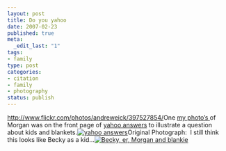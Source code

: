 ```yaml
--- 
layout: post
title: Do you yahoo
date: 2007-02-23
published: true
meta: 
  _edit_last: "1"
tags: 
- family
type: post
categories: 
- citation
- family
- photography
status: publish
---
```

<http://www.flickr.com/photos/andreweick/397527854/>One [my photo’s ](http://www.flickr.com/photos/andreweick/175193903/)of Morgan was on the front page of [yahoo answers](http://answers.yahoo.com/) to illustrate a question about kids and blankets.[![yahoo answers](http://media.eick.us/2011/05/397527854_707588e6ec_m.jpg)](http://www.flickr.com/photos/andreweick/397527854/ "Photo Sharing")Original Photograph:  I still think this looks like Becky as a kid…[![Becky, er, Morgan and blankie](http://media.eick.us/2011/05/175193903_58040620ef_m.jpg)](http://www.flickr.com/photos/andreweick/175193903/ "Photo Sharing")
